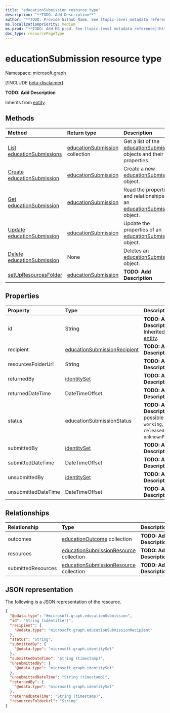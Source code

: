 ```yaml
---
title: "educationSubmission resource type"
description: "**TODO: Add Description**"
author: "**TODO: Provide Github Name. See [topic-level metadata reference](https://msgo.azurewebsites.net/add/document/guidelines/metadata.html#topic-level-metadata)**"
ms.localizationpriority: medium
ms.prod: "**TODO: Add MS prod. See [topic-level metadata reference](https://msgo.azurewebsites.net/add/document/guidelines/metadata.html#topic-level-metadata)**"
doc_type: resourcePageType
---
```


# educationSubmission resource type

Namespace: microsoft.graph

[!INCLUDE [beta-disclaimer](../../includes/beta-disclaimer.md)]

**TODO: Add Description**


Inherits from [entity](../resources/entity.md).

## Methods
|Method|Return type|Description|
|:---|:---|:---|
|[List educationSubmissions](../api/educationsubmission-list.md)|[educationSubmission](../resources/educationsubmission.md) collection|Get a list of the [educationSubmission](../resources/educationsubmission.md) objects and their properties.|
|[Create educationSubmission](../api/educationsubmission-create.md)|[educationSubmission](../resources/educationsubmission.md)|Create a new [educationSubmission](../resources/educationsubmission.md) object.|
|[Get educationSubmission](../api/educationsubmission-get.md)|[educationSubmission](../resources/educationsubmission.md)|Read the properties and relationships of an [educationSubmission](../resources/educationsubmission.md) object.|
|[Update educationSubmission](../api/educationsubmission-update.md)|[educationSubmission](../resources/educationsubmission.md)|Update the properties of an [educationSubmission](../resources/educationsubmission.md) object.|
|[Delete educationSubmission](../api/educationsubmission-delete.md)|None|Deletes an [educationSubmission](../resources/educationsubmission.md) object.|
|[setUpResourcesFolder](../api/educationsubmission-setupresourcesfolder.md)|[educationSubmission](../resources/educationsubmission.md)|**TODO: Add Description**|

## Properties
|Property|Type|Description|
|:---|:---|:---|
|id|String|**TODO: Add Description** Inherited from [entity](../resources/entity.md).|
|recipient|[educationSubmissionRecipient](../resources/educationsubmissionrecipient.md)|**TODO: Add Description**|
|resourcesFolderUrl|String|**TODO: Add Description**|
|returnedBy|[identitySet](../resources/identityset.md)|**TODO: Add Description**|
|returnedDateTime|DateTimeOffset|**TODO: Add Description**|
|status|educationSubmissionStatus|**TODO: Add Description**. The possible values are: `working`, `submitted`, `released`, `returned`, `unknownFutureValue`.|
|submittedBy|[identitySet](../resources/identityset.md)|**TODO: Add Description**|
|submittedDateTime|DateTimeOffset|**TODO: Add Description**|
|unsubmittedBy|[identitySet](../resources/identityset.md)|**TODO: Add Description**|
|unsubmittedDateTime|DateTimeOffset|**TODO: Add Description**|

## Relationships
|Relationship|Type|Description|
|:---|:---|:---|
|outcomes|[educationOutcome](../resources/educationoutcome.md) collection|**TODO: Add Description**|
|resources|[educationSubmissionResource](../resources/educationsubmissionresource.md) collection|**TODO: Add Description**|
|submittedResources|[educationSubmissionResource](../resources/educationsubmissionresource.md) collection|**TODO: Add Description**|

## JSON representation
The following is a JSON representation of the resource.
<!-- {
  "blockType": "resource",
  "keyProperty": "id",
  "@odata.type": "microsoft.graph.educationSubmission",
  "baseType": "microsoft.graph.entity",
  "openType": false
}
-->
``` json
{
  "@odata.type": "#microsoft.graph.educationSubmission",
  "id": "String (identifier)",
  "recipient": {
    "@odata.type": "microsoft.graph.educationSubmissionRecipient"
  },
  "status": "String",
  "submittedBy": {
    "@odata.type": "microsoft.graph.identitySet"
  },
  "submittedDateTime": "String (timestamp)",
  "unsubmittedBy": {
    "@odata.type": "microsoft.graph.identitySet"
  },
  "unsubmittedDateTime": "String (timestamp)",
  "returnedBy": {
    "@odata.type": "microsoft.graph.identitySet"
  },
  "returnedDateTime": "String (timestamp)",
  "resourcesFolderUrl": "String"
}
```

